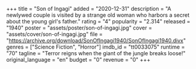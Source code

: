 +++
title = "Son of Ingagi"
added = "2020-12-31"
description = "A newlywed couple is visited by a strange old woman who harbors a secret about the young girl's father."
rating = "4"
popularity = "2.314"
released = "1940"
poster = "assets/poster/son-of-ingagi.jpg"
cover = "assets/cover/son-of-ingagi.jpg"
file = "https://archive.org/download/SonOfIngagi1940/SonOfIngagi1940.divx"
genres = ["Science Fiction", "Horror"]
imdb_id = "tt0033075"
runtime = "70"
tagline = "Terror reigns when the giant of the jungle breaks loose!"
original_language = "en"
budget = "0"
revenue = "0"
+++